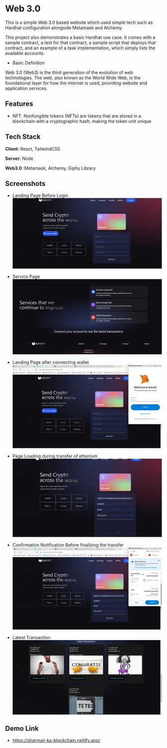 
# Web 3.0 

This is a simple Web 3.0  based website which used simple tech such as Hardhat configuration alongside Metamask and Alchemy.

This project also demonstrates a basic Hardhat use case. It comes with a sample contract, a test for that contract, a sample script that deploys that contract, and an example of a task implementation, which simply lists the available accounts.

* Basic Definition 

Web 3.0 (Web3) is the third generation of the evolution of web technologies. The web, also known as the World Wide Web, is the foundational layer for how the internet is used, providing website and application services.
## Features

* NFT. Nonfungible tokens (NFTs) are tokens that are stored in a blockchain with a cryptographic hash, making the token unit unique


## Tech Stack

**Client:** React, TailwindCSS

**Server:** Node

**Web3.0** :Metamask, Alchemy, Giphy Library


## Screenshots

* Landing Page Before Login
![App Screenshot](https://github.com/Oneanonly123/web3.0/blob/main/Krypt/Front_Page.png?raw=true)

* Service Page
![App Screenshot](https://github.com/Oneanonly123/web3.0/blob/main/Krypt/Services.png?raw=true)

* Landing Page after connecting wallet
![App Screenshot](https://github.com/Oneanonly123/web3.0/blob/main/Krypt/Connection_Setup.png?raw=true)

* Page Loading during transfer of etherium
![App Screenshot](https://github.com/Oneanonly123/web3.0/blob/main/Krypt/Loading.png?raw=true)

* Confirmation Notification Before finalizing the transfer
![App Screenshot](https://github.com/Oneanonly123/web3.0/blob/main/Krypt/Send_Notification.png?raw=true)

* Latest Transaction
![App Screenshot](https://github.com/Oneanonly123/web3.0/blob/main/Krypt/Latest_Transaction.png?raw=true)

## Demo Link

* https://sharmaji-ka-blockchain.netlify.app/